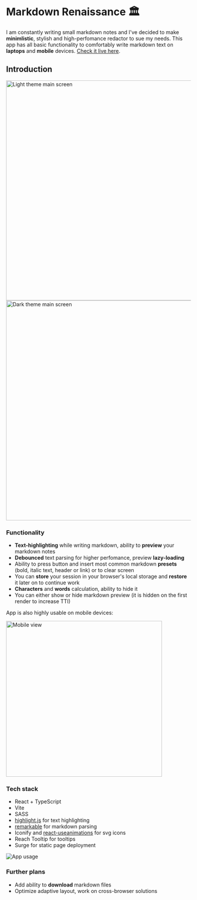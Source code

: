 # Markdown Renaissance 🏛

I am constantly writing small markdown notes and I've decided to make **minimlistic**, stylish and high-perfomance redactor to sue my needs. This app has 
all basic functionality to comfortably write markdown text on **laptops** and **mobile** devices. [Check it live here](http://markdown-renaissance.surge.sh).

## Introduction

<img width="600" alt="Light theme main screen" src="https://user-images.githubusercontent.com/103210607/192010143-bf680e0d-b2a5-416f-b317-12dc2fe8dfce.png">
<img width="600" alt="Dark theme main screen" src="https://user-images.githubusercontent.com/103210607/192010336-52b2e5fe-8273-43de-8917-6c0de37cdc3b.png">

### Functionality

* **Text-highlighting** while writing markdown, ability to **preview** your markdown notes
* **Debounced** text parsing for higher perfomance, preview **lazy-loading**
* Ability to press button and insert most common markdown **presets** (bold, italic text, header or link) or to clear screen
* You can **store** your session in your browser's local storage and **restore** it later on to continue work
* **Characters** and **words** calculation, ability to hide it
* You can either show or hide markdown preview (it is hidden on the first render to increase TTI)

App is also highly usable on mobile devices:

<img width="425" alt="Mobile view" src="https://user-images.githubusercontent.com/103210607/192011973-95ce0eed-b31b-4f74-ad7c-742460920022.png">

### Tech stack

* React + TypeScript
* Vite
* SASS
* [highlight.js](https://highlightjs.org) for text highlighting
* [remarkable](https://www.npmjs.com/package/remarkable) for markdown parsing
* Iconify and [react-useanimations](https://react.useanimations.com) for svg icons
* Reach Tooltip for tooltips
* Surge for static page deployment

![App usage](https://user-images.githubusercontent.com/103210607/192013405-e4e7f067-5718-4d37-99be-da64c4cf49bd.gif)

### Further plans

* Add ability to **download** markdown files
* Optimize adaptive layout, work on cross-browser solutions

